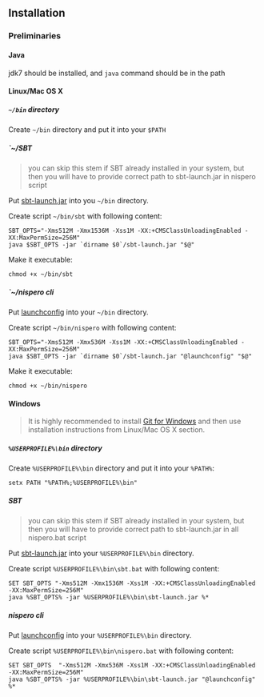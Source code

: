 ## Installation

### Preliminaries

#### Java

jdk7 should be installed, and `java` command should be in the path


#### Linux/Mac OS X

##### `~/bin` directory

Create `~/bin` directory and put it into your `$PATH`

##### `~/SBT

> you can skip this stem if SBT already installed in your system, but then you will have to provide correct path to sbt-launch.jar in nispero script

Put [sbt-launch.jar](http://repo.typesafe.com/typesafe/ivy-releases/org.scala-sbt/sbt-launch/0.13.1/sbt-launch.jar) into you `~/bin` directory.

Create script `~/bin/sbt` with following content:

```
SBT_OPTS="-Xms512M -Xmx1536M -Xss1M -XX:+CMSClassUnloadingEnabled -XX:MaxPermSize=256M"
java $SBT_OPTS -jar `dirname $0`/sbt-launch.jar "$@"
```

Make it executable:

```
chmod +x ~/bin/sbt
```

##### `~/nispero cli

Put [launchconfig](https://github.com/ohnosequences/nisperoCLI/blob/super-cli/src/main/conscript/nispero/launchconfig) into 
your `~/bin` directory.

Create script `~/bin/nispero` with following content:

```
SBT_OPTS="-Xms512M -Xmx536M -Xss1M -XX:+CMSClassUnloadingEnabled -XX:MaxPermSize=256M"
java $SBT_OPTS -jar `dirname $0`/sbt-launch.jar "@launchconfig" "$@"
```

Make it executable:

```
chmod +x ~/bin/nispero
```


#### Windows

> It is highly recommended to install [Git for Windows](http://msysgit.github.io/) and then use installation instructions from Linux/Mac OS X section.


##### `%USERPROFILE%\bin` directory

Create `%USERPROFILE%\bin` directory and put it into your `%PATH%`:

```
setx PATH "%PATH%;%USERPROFILE%\bin"
```

##### SBT

> you can skip this stem if SBT already installed in your system, but then you will have to provide correct path to sbt-launch.jar in all nispero.bat script

Put [sbt-launch.jar](http://repo.typesafe.com/typesafe/ivy-releases/org.scala-sbt/sbt-launch/0.13.1/sbt-launch.jar) into your `%USERPROFILE%\bin` directory.

Create script `%USERPROFILE%\bin\sbt.bat` with following content:

```
SET SBT_OPTS "-Xms512M -Xmx1536M -Xss1M -XX:+CMSClassUnloadingEnabled -XX:MaxPermSize=256M"
java %SBT_OPTS% -jar %USERPROFILE%\bin\sbt-launch.jar %*
```

##### nispero cli

Put [launchconfig](https://github.com/ohnosequences/nisperoCLI/blob/super-cli/src/main/conscript/nispero/launchconfig) into 
your `%USERPROFILE%\bin` directory.

Create script `%USERPROFILE%\bin\nispero.bat` with following content:

```
SET SBT_OPTS  "-Xms512M -Xmx536M -Xss1M -XX:+CMSClassUnloadingEnabled -XX:MaxPermSize=256M"
java %SBT_OPTS% -jar %USERPROFILE%\bin\sbt-launch.jar "@launchconfig" %*
```



